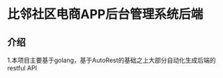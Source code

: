 比邻社区电商APP后台管理系统后端
===============================
介绍
-----------------------
1.本项目主要基于golang，基于AutoRest的基础之上大部分自动化生成后端的restful API
